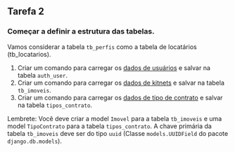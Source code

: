## Tarefa 2

### Começar a definir a estrutura das tabelas.

Vamos considerar a tabela `tb_perfis` como a tabela de locatários (tb_locatarios).

1. Criar um comando para carregar os [dados de usuários](https://raw.githubusercontent.com/abispo/shared-files/main/usernames_django.csv) e salvar na tabela `auth_user`.
2. Criar um comando para carregar os [dados de kitnets](https://raw.githubusercontent.com/abispo/shared-files/main/gerenciamento_kitnets/imoveis.csv) e salvar na tabela `tb_imoveis`.
3. Criar um comando para carregar os [dados de tipo de contrato](https://raw.githubusercontent.com/abispo/shared-files/main/gerenciamento_kitnets/tipos_contratos.csv) e salvar na tabela `tipos_contrato`.

Lembrete: Você deve criar a model `Imovel` para a tabela `tb_imoveis` e uma model `TipoContrato` para a tabela `tipos_contrato`. A chave primária da tabela `tb_imoveis` deve ser do tipo `uuid` (Classe `models.UUIDField` do pacote `django.db.models`).